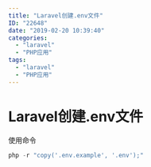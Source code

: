 ```yaml
---
title: "Laravel创建.env文件"
ID: "22648"
date: "2019-02-20 10:39:40"
categories: 
  - "laravel"
  - "PHP应用"
tags: 
  - "laravel"
  - "PHP应用"
---
```


# Laravel创建.env文件

使用命令

``` js 
php -r "copy('.env.example', '.env');"
```
